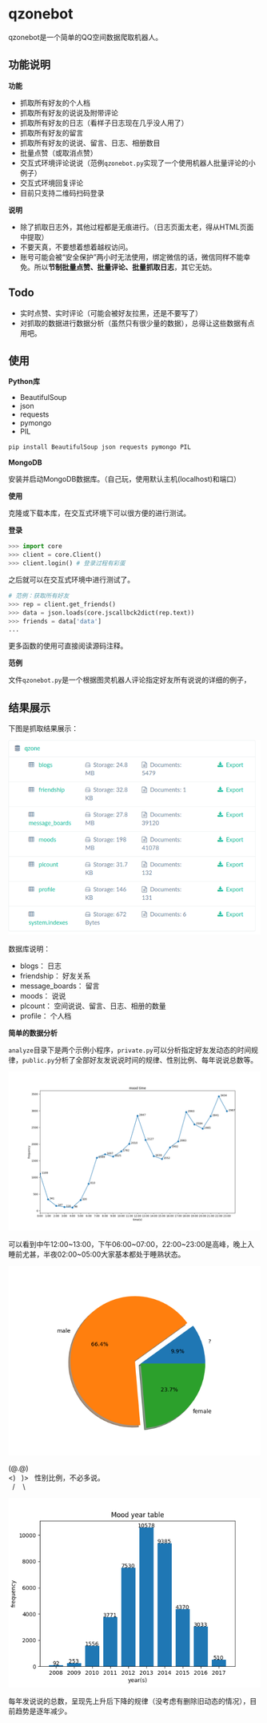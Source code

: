qzonebot
========

qzonebot是一个简单的QQ空间数据爬取机器人。

## 功能说明

**功能**

* 抓取所有好友的个人档
* 抓取所有好友的说说及附带评论
* 抓取所有好友的日志（看样子日志现在几乎没人用了）
* 抓取所有好友的留言
* 抓取所有好友的说说、留言、日志、相册数目
* 批量点赞（或取消点赞）
* 交互式环境评论说说（范例`qzonebot.py`实现了一个使用机器人批量评论的小例子）
* 交互式环境回复评论
* 目前只支持二维码扫码登录

**说明**

* 除了抓取日志外，其他过程都是无痕进行。（日志页面太老，得从HTML页面中提取）
* 不要天真，不要想着想着越权访问。
* 账号可能会被“安全保护”两小时无法使用，绑定微信的话，微信同样不能幸免。所以**节制批量点赞、批量评论、批量抓取日志**，其它无妨。

## Todo

* 实时点赞、实时评论（可能会被好友拉黑，还是不要写了）
* 对抓取的数据进行数据分析（虽然只有很少量的数据），总得让这些数据有点用吧。

## 使用

**Python库**

* BeautifulSoup
* json
* requests
* pymongo
* PIL

```bash
pip install BeautifulSoup json requests pymongo PIL
```

**MongoDB**

安装并启动MongoDB数据库。（自己玩，使用默认主机(localhost)和端口）

**使用**

克隆或下载本库，在交互式环境下可以很方便的进行测试。

**登录**

```python
>>> import core
>>> client = core.Client() 
>>> client.login() # 登录过程有彩蛋
```

之后就可以在交互式环境中进行测试了。
```python
# 范例：获取所有好友
>>> rep = client.get_friends()
>>> data = json.loads(core.jscallbck2dict(rep.text))
>>> friends = data['data']
...
```

更多函数的使用可直接阅读源码注释。

**范例**

文件`qzonebot.py`是一个根据图灵机器人评论指定好友所有说说的详细的例子，

## 结果展示

下图是抓取结果展示：

![qzonedb.png](img/qzonedb.png)

数据库说明：

* blogs： 日志
* friendship： 好友关系
* message_boards： 留言
* moods： 说说
* plcount： 空间说说、留言、日志、相册的数量
* profile： 个人档

**简单的数据分析**

`analyze`目录下是两个示例小程序，`private.py`可以分析指定好友发动态的时间规律，`public.py`分析了全部好友发说说时间的规律、性别比例、每年说说总数等。

![public.png](img/public.png)

可以看到中午12:00~13:00，下午06:00~07:00，22:00~23:00是高峰，晚上入睡前尤甚，半夜02:00~05:00大家基本都处于睡熟状态。

![gender.png](img/gender.png)

 (@.@)<br/>
<)&nbsp; &nbsp;)> &nbsp; 性别比例，不必多说。<br/>
&nbsp; / &nbsp;&nbsp;&nbsp;\

![year.png](img/year.png)

每年发说说的总数，呈现先上升后下降的规律（没考虑有删除旧动态的情况），目前趋势是逐年减少。
